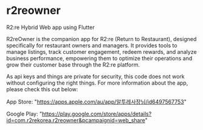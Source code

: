 # r2reowner

R2:re Hybrid Web app using Flutter

R2reOwner is the companion app for R2:re (Return to Restaurant), 
designed specifically for restaurant owners and managers. 
It provides tools to manage listings, track customer engagement, redeem rewards, 
and analyze business performance, empowering them to optimize their operations 
and grow their customer base through the R2:re platform.

As api keys and things are private for security, this code does not work without configuring the right things. For more information about the app, please check this out below:

App Store: "https://apps.apple.com/au/app/알투레사장님/id6497567753"

Google Play: "https://play.google.com/store/apps/details?id=com.r2rekorea.r2reowner&pcampaignid=web_share"